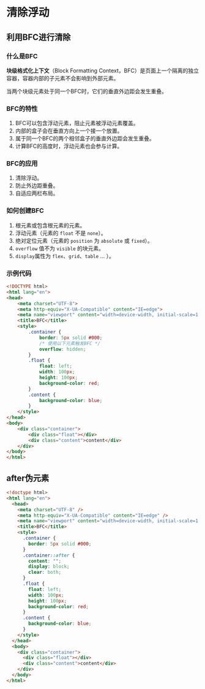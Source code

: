 # 清除浮动

## 利用BFC进行清除

### 什么是BFC
**块级格式化上下文**（Block Formatting Context，BFC）是页面上一个隔离的独立容器，容器内部的子元素不会影响到外部元素。

当两个块级元素处于同一个BFC时，它们的垂直外边距会发生重叠。

### BFC的特性
1. BFC可以包含浮动元素，阻止元素被浮动元素覆盖。
2. 内部的盒子会在垂直方向上一个接一个放置。
3. 属于同一个BFC的两个相邻盒子的垂直外边距会发生重叠。
4. 计算BFC的高度时，浮动元素也会参与计算。

### BFC的应用
1. 清除浮动。
2. 防止外边距重叠。
3. 自适应两栏布局。

### 如何创建BFC
1. 根元素或包含根元素的元素。
2. 浮动元素（元素的 `float` 不是 `none`）。
3. 绝对定位元素（元素的 `position` 为 `absolute` 或 `fixed`）。
4. `overflow` 值不为 `visible` 的块元素。
5. `display`属性为 `flex`、`grid`、`table` ... ）。

### 示例代码
```html
<!DOCTYPE html>
<html lang="en">
<head>
    <meta charset="UTF-8">
    <meta http-equiv="X-UA-Compatible" content="IE=edge">
    <meta name="viewport" content="width=device-width, initial-scale=1.0">
    <title>BFC</title>
    <style>
        .container {
            border: 5px solid #000;
            /* 使用以下元素触发BFC */
            overflow: hidden;
        }
        .float {
            float: left;
            width: 100px;
            height: 100px;
            background-color: red;
        }
        .content {
            background-color: blue;
        }
    </style>
</head>
<body>
    <div class="container">
        <div class="float"></div>
        <div class="content">content</div>
    </div>
</body>
</html>
```

## after伪元素

```html {12-16}
<!doctype html>
<html lang="en">
  <head>
    <meta charset="UTF-8" />
    <meta http-equiv="X-UA-Compatible" content="IE=edge" />
    <meta name="viewport" content="width=device-width, initial-scale=1.0" />
    <title>BFC</title>
    <style>
      .container {
        border: 5px solid #000;
      }
      .container::after {
        content: "";
        display: block;
        clear: both;
      }
      .float {
        float: left;
        width: 100px;
        height: 100px;
        background-color: red;
      }
      .content {
        background-color: blue;
      }
    </style>
  </head>
  <body>
    <div class="container">
      <div class="float"></div>
      <div class="content">content</div>
    </div>
  </body>
</html>
```